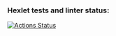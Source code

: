 ### Hexlet tests and linter status:
[![Actions Status](https://github.com/CharNatalia/java-project-71/actions/workflows/hexlet-check.yml/badge.svg)](https://github.com/CharNatalia/java-project-71/actions)